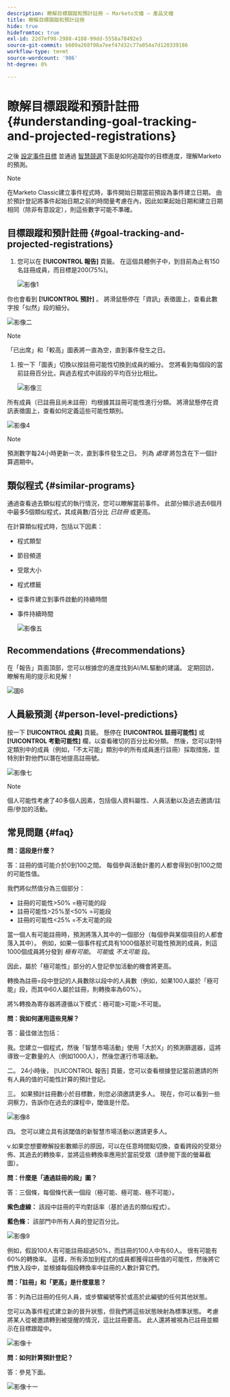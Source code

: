 ```yaml
---
description: 瞭解目標跟蹤和預計註冊 — Marketo文檔 — 產品文檔
title: 瞭解目標跟蹤和預計註冊
hide: true
hidefromtoc: true
exl-id: 22d7ef98-2988-4188-99dd-5558a78492e3
source-git-commit: b609a268f08a7eef47d32c77a054a7d120339186
workflow-type: tm+mt
source-wordcount: '986'
ht-degree: 0%

---
```


# 瞭解目標跟蹤和預計註冊 {#understanding-goal-tracking-and-projected-registrations}

之後 [設定事件目標](/help/marketo/product-docs/marketo-sky/setting-event-goals.md) 並通過 [智慧競選](/help/marketo/product-docs/core-marketo-concepts/smart-campaigns/creating-a-smart-campaign/create-a-new-smart-campaign.md)下面是如何追蹤你的目標進度，理解Marketo的預測。

>[!NOTE]
>
>在Marketo Classic建立事件程式時，事件開始日期當前預設為事件建立日期。 由於預計登記將事件起始日期之前的時間量考慮在內，因此如果起始日期和建立日期相同（除非有意設定），則這些數字可能不準確。

## 目標跟蹤和預計註冊 {#goal-tracking-and-projected-registrations}

1. 您可以在 **[!UICONTROL 報告]** 頁籤。 在這個具體例子中，到目前為止有150名註冊成員，而目標是200(75%)。

   ![影像1](assets/understanding-goal-tracking-and-projected-registrations-1.png)

你也會看到 **[!UICONTROL 預計]** 。 將滑鼠懸停在「資訊」表徵圖上，查看此數字按「似然」段的細分。

![影像二](assets/understanding-goal-tracking-and-projected-registrations-2.png)

>[!NOTE]
>
>「已出席」和「較高」圖表將一直為空，直到事件發生之日。

1. 按一下「圖表」切換以按註冊可能性切換到成員的細分。 您將看到每個段的當前註冊百分比，與過去程式中該段的平均百分比相比。

   ![影像三](assets/understanding-goal-tracking-and-projected-registrations-3.png)

所有成員（已註冊且尚未註冊）均根據其註冊可能性進行分類。 將滑鼠懸停在資訊表徵圖上，查看如何定義這些可能性類別。

![影像4](assets/understanding-goal-tracking-and-projected-registrations-4.png)

>[!NOTE]
>
>預測數字每24小時更新一次，直到事件發生之日。 列為 _處理_ 將包含在下一個計算週期中。

## 類似程式 {#similar-programs}

通過查看過去類似程式的執行情況，您可以瞭解當前事件。 此部分顯示過去6個月中最多5個類似程式，其成員數/百分比 _已註冊_ 或更高。

在計算類似程式時，包括以下因素：

* 程式類型
* 節目頻道
* 受眾大小
* 程式標籤
* 從事件建立到事件啟動的持續時間
* 事件持續時間

   ![影像五](assets/understanding-goal-tracking-and-projected-registrations-5.png)

## Recommendations {#recommendations}

在「報告」頁面頂部，您可以根據您的進度找到AI/ML驅動的建議。 定期回訪，瞭解有用的提示和見解！

![圖6](assets/understanding-goal-tracking-and-projected-registrations-6.png)

## 人員級預測 {#person-level-predictions}

按一下 **[!UICONTROL 成員]** 頁籤。 懸停在 **[!UICONTROL 註冊可能性]** 或 **[!UICONTROL 考勤可能性]** 欄，以查看確切的百分比和分類。 然後，您可以對特定類別中的成員（例如，「不太可能」類別中的所有成員進行註冊）採取措施，並特別針對他們以潛在地提高註冊號。

![影像七](assets/understanding-goal-tracking-and-projected-registrations-7.png)

>[!NOTE]
>
>個人可能性考慮了40多個人因素，包括個人資料屬性、人員活動以及過去邀請/註冊/參加的活動。

## 常見問題 {#faq}

**問：這段是什麼？**

答：註冊的值可能介於0到100之間。 每個參與活動計畫的人都會得到0到100之間的可能性值。

我們將似然值分為三個部分：

* 註冊的可能性>50% =極可能的段
* 註冊可能性>25%至&lt;50% =可能段
* 註冊的可能性&lt;25% =不太可能的段

當一個人有可能註冊時，預測將落入其中的一個部分（每個參與某個項目的人都會落入其中）。 例如，如果一個事件程式具有1000個基於可能性預測的成員，則這1000個成員將分發到 _極有可能_。 _可能_&#x200B;或 _不太可能_ 段。

因此，屬於「極可能性」部分的人登記參加活動的機會將更高。

轉換為註冊=段中登記的人員數除以段中的人員數（例如，如果100人屬於「極可能」段，而其中60人屬於註冊，則轉換率為60%）。

將%轉換為寄存器將遵循以下模式：極可能>可能>不可能。

**問：我如何運用這些見解？**

答：最佳做法包括：

我。您建立一個程式，然後「智慧市場活動」使用「大於X」的預測篩選器，這將導致一定數量的人（例如1000人），然後您運行市場活動。

二。 24小時後， [!UICONTROL 報告] 頁籤，您可以查看根據登記當前邀請的所有人員的值的可能性計算的預計登記。

三。 如果預計註冊數小於目標數，則您必須邀請更多人。 現在，你可以看到一些洞察力，告訴你在過去的課程中，閾值是什麼。

![影像8](assets/understanding-goal-tracking-and-projected-registrations-8.png)

四。 您可以建立具有該閾值的新智慧市場活動以邀請更多人。

v.如果您想要瞭解投影數顯示的原因，可以在任意時間點切換，查看跨段的受眾分佈、其過去的轉換率，並將這些轉換率應用於當前受眾（請參閱下面的螢幕截圖）。

**問：什麼是「通過註冊的段」圖？**

答：三個條，每個條代表一個段（極可能、極可能、極不可能）。

**紫色虛線：** 該段中註冊的平均對話率（基於過去的類似程式）。

**藍色條：** 該部門中所有人員的登記百分比。

![影像9](assets/understanding-goal-tracking-and-projected-registrations-9.png)

例如，假設100人有可能註冊超過50%，而註冊的100人中有60人。 很有可能有60%的轉換率。 這樣，所有添加到程式的成員都獲得註冊值的可能性，然後將它們放入段中，並根據每個段轉換率中註冊的人數計算它們。

**問：「註冊」和「更高」是什麼意思？**

答：列為已註冊的任何人員，或步驟編號等於或高於此編號的任何其他狀態。

您可以為事件程式建立新的晉升狀態，但我們將這些狀態映射為標準狀態。 考慮將某人從被邀請轉到被提醒的情況，這比註冊要高。 此人還將被視為已註冊並顯示在目標跟蹤中。

![影像十](assets/understanding-goal-tracking-and-projected-registrations-10.png)

**問：如何計算預計登記？**

答：參見下面。

![影像十一](assets/understanding-goal-tracking-and-projected-registrations-11.png)
